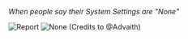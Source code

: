 _When people say their System Settings are "None"_

![Report](https://cdn.discordapp.com/attachments/354209643129602050/355955175493730305/Screen_Shot_2017-09-08_at_10.56.28_PM.png)
![None](https://cdn.discordapp.com/attachments/217764019661045761/355953746842484738/Screen_Shot_2017-09-08_at_10.52.47_PM.png)
(Credits to @Advaith)
